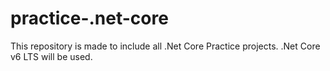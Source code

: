# practice-.net-core

This repository is made to include all .Net Core Practice projects. .Net Core v6 LTS will be used.
